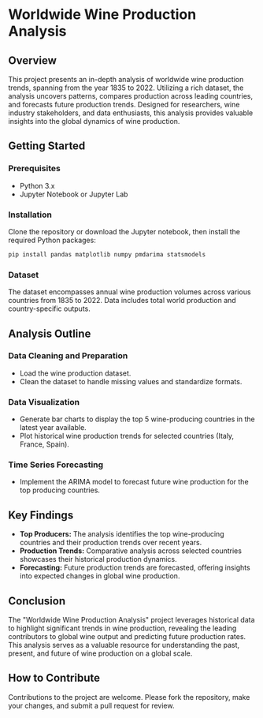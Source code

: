 # Worldwide Wine Production Analysis

## Overview
This project presents an in-depth analysis of worldwide wine production trends, spanning from the year 1835 to 2022. Utilizing a rich dataset, the analysis uncovers patterns, compares production across leading countries, and forecasts future production trends. Designed for researchers, wine industry stakeholders, and data enthusiasts, this analysis provides valuable insights into the global dynamics of wine production.

## Getting Started

### Prerequisites
- Python 3.x
- Jupyter Notebook or Jupyter Lab

### Installation
Clone the repository or download the Jupyter notebook, then install the required Python packages:

```bash
pip install pandas matplotlib numpy pmdarima statsmodels
```

### Dataset
The dataset encompasses annual wine production volumes across various countries from 1835 to 2022. Data includes total world production and country-specific outputs.

## Analysis Outline

### Data Cleaning and Preparation
- Load the wine production dataset.
- Clean the dataset to handle missing values and standardize formats.

### Data Visualization
- Generate bar charts to display the top 5 wine-producing countries in the latest year available.
- Plot historical wine production trends for selected countries (Italy, France, Spain).

### Time Series Forecasting
- Implement the ARIMA model to forecast future wine production for the top producing countries.

## Key Findings
- **Top Producers:** The analysis identifies the top wine-producing countries and their production trends over recent years.
- **Production Trends:** Comparative analysis across selected countries showcases their historical production dynamics.
- **Forecasting:** Future production trends are forecasted, offering insights into expected changes in global wine production.

## Conclusion
The "Worldwide Wine Production Analysis" project leverages historical data to highlight significant trends in wine production, revealing the leading contributors to global wine output and predicting future production rates. This analysis serves as a valuable resource for understanding the past, present, and future of wine production on a global scale.

## How to Contribute
Contributions to the project are welcome. Please fork the repository, make your changes, and submit a pull request for review.


